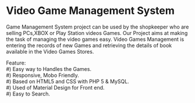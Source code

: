 # Video Game Management System

Game Management System project can be used by the shopkeeper who are selling PCs,XBOX or Play Station videos Games. Our Project aims at making the task of managing the video games easy.
Video Games Management is entering the records of new Games and retrieving the details of book available in the Video Games Stores.

Feature: <br> 
#) Easy way to Handles the Games.<br>
#) Responsive, Mobo Friendly.<br>
#) Based on HTML5 and CSS with PHP 5 & MySQL.<br>
#) Used of Material Design for Front end. <br>
#) Easy to Search.<br>
